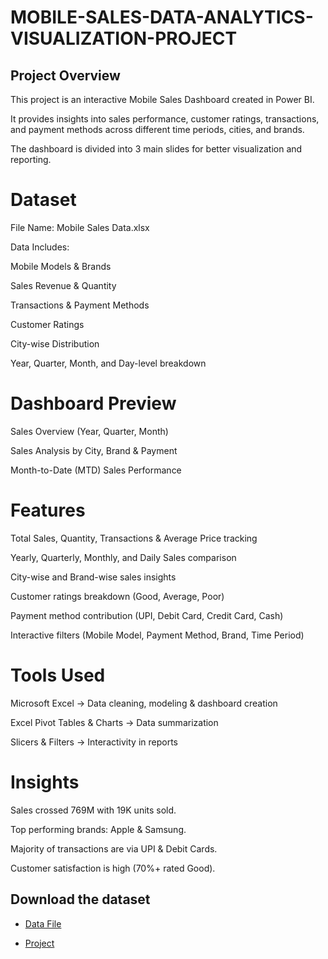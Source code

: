 # MOBILE-SALES-DATA-ANALYTICS-VISUALIZATION-PROJECT
## Project Overview

This project is an interactive Mobile Sales Dashboard created in Power BI.

It provides insights into sales performance, customer ratings, transactions, and payment methods across different time periods, cities, and brands.

The dashboard is divided into 3 main slides for better visualization and reporting.

# Dataset

File Name: Mobile Sales Data.xlsx

Data Includes:

Mobile Models & Brands

Sales Revenue & Quantity

Transactions & Payment Methods

Customer Ratings

City-wise Distribution

Year, Quarter, Month, and Day-level breakdown

# Dashboard Preview

Sales Overview (Year, Quarter, Month)

Sales Analysis by City, Brand & Payment

Month-to-Date (MTD) Sales Performance

# Features

Total Sales, Quantity, Transactions & Average Price tracking

Yearly, Quarterly, Monthly, and Daily Sales comparison

City-wise and Brand-wise sales insights

Customer ratings breakdown (Good, Average, Poor)

Payment method contribution (UPI, Debit Card, Credit Card, Cash)

Interactive filters (Mobile Model, Payment Method, Brand, Time Period)

# Tools Used

Microsoft Excel → Data cleaning, modeling & dashboard creation

Excel Pivot Tables & Charts → Data summarization

Slicers & Filters → Interactivity in reports

# Insights

Sales crossed 769M with 19K units sold.

Top performing brands: Apple & Samsung.

Majority of transactions are via UPI & Debit Cards.

Customer satisfaction is high (70%+ rated Good).

## Download the dataset
- <a href="https://github.com/Badal214112-gif/MOBILE-SALES-DATA-ANALYTICS-VISUALIZATION-PROJECT/blob/main/Mobile%20Sales%20Data.xlsx">Data File</a>

- <a href="[https://github.com/Badal214112-gif/MOBILE-SALES-DATA-ANALYTICS-VISUALIZATION-PROJECT/blob/main/Mobile%20Sales%20Data.xlsx](https://github.com/Badal214112-gif/MOBILE-SALES-DATA-ANALYTICS-VISUALIZATION-PROJECT/blob/main/First%20project%20power%20BI.pbix)">Project</a>




